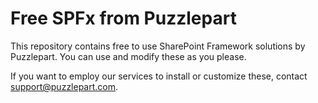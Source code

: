 # Free SPFx from Puzzlepart

This repository contains free to use SharePoint Framework solutions by Puzzlepart. You can use and modify these as you please.

If you want to employ our services to install or customize these, contact <support@puzzlepart.com>.
